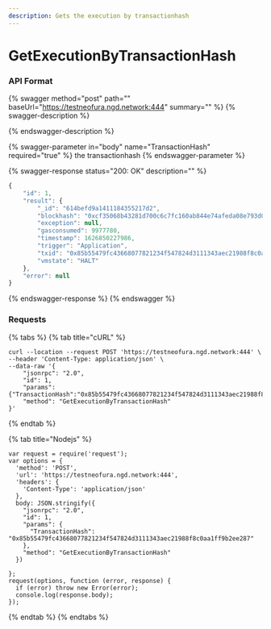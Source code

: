 ```yaml
---
description: Gets the execution by transactionhash
---
```


# GetExecutionByTransactionHash

### API Format

{% swagger method="post" path="" baseUrl="https://testneofura.ngd.network:444" summary="" %}
{% swagger-description %}

{% endswagger-description %}

{% swagger-parameter in="body" name="TransactionHash" required="true" %}
the transactionhash
{% endswagger-parameter %}

{% swagger-response status="200: OK" description="" %}
```javascript
{
    "id": 1,
    "result": {
        "_id": "614befd9a1411184355217d2",
        "blockhash": "0xcf35068b43281d700c6c7fc160ab844e74afeda08e793d061bbd1bc1a1203bd4",
        "exception": null,
        "gasconsumed": 9977780,
        "timestamp": 1626850227986,
        "trigger": "Application",
        "txid": "0x85b55479fc43668077821234f547824d3111343aec21988f8c0aa1ff9b2ee287",
        "vmstate": "HALT"
    },
    "error": null
}
```
{% endswagger-response %}
{% endswagger %}

### Requests

{% tabs %}
{% tab title="cURL" %}
```
curl --location --request POST 'https://testneofura.ngd.network:444' \
--header 'Content-Type: application/json' \
--data-raw '{
    "jsonrpc": "2.0",
    "id": 1,
    "params": {"TransactionHash":"0x85b55479fc43668077821234f547824d3111343aec21988f8c0aa1ff9b2ee287"},
    "method": "GetExecutionByTransactionHash"
}'
```
{% endtab %}

{% tab title="Nodejs" %}
```
var request = require('request');
var options = {
  'method': 'POST',
  'url': 'https://testneofura.ngd.network:444',
  'headers': {
    'Content-Type': 'application/json'
  },
  body: JSON.stringify({
    "jsonrpc": "2.0",
    "id": 1,
    "params": {
      "TransactionHash": "0x85b55479fc43668077821234f547824d3111343aec21988f8c0aa1ff9b2ee287"
    },
    "method": "GetExecutionByTransactionHash"
  })

};
request(options, function (error, response) {
  if (error) throw new Error(error);
  console.log(response.body);
});
```
{% endtab %}
{% endtabs %}
